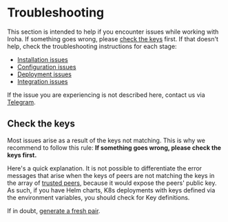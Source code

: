 # Troubleshooting

This section is intended to help if you encounter issues while working
with Iroha. If something goes wrong, please
[check the keys](#check-the-keys) first. If that doesn't help, check
the troubleshooting instructions for each stage:

- [Installation issues](./installation-issues.md)
- [Configuration issues](./configuration-issues.md)
- [Deployment issues](./deployment-issues.md)
- [Integration issues](./integration-issues.md)

If the issue you are experiencing is not described here, contact us via
[Telegram](https://t.me/hyperledgeriroha).

## Check the keys

Most issues arise as a result of the keys not matching. This is why we
recommend to follow this rule: **If something goes wrong, please check the
keys first.**

Here's a quick explanation. It is not possible to differentiate the error
messages that arise when the keys of peers are not matching the keys in the
array of
[trusted peers](./../configure/peer-configuration.md#trusted-peers), because
it would expose the peers' public key. As such, if you have Helm
charts, K8s deployments with keys defined via the environment variables,
you should check for Key definitions.

If in doubt,
[generate a fresh pair](./../configure/keys.md#_1-generate-new-key-pairs).
